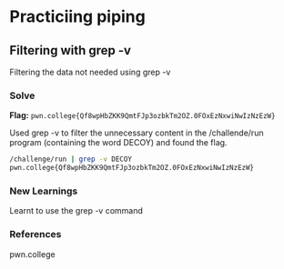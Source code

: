 # Practiciing piping

## Filtering with grep -v
Filtering the data not needed using grep -v

### Solve
**Flag:** `pwn.college{Qf8wpHbZKK9QmtFJp3ozbkTm2OZ.0FOxEzNxwiNwIzNzEzW}`

Used grep -v to filter the unnecessary content in the /challende/run program (containing the word DECOY) and found the flag.

```bash
/challenge/run | grep -v DECOY
pwn.college{Qf8wpHbZKK9QmtFJp3ozbkTm2OZ.0FOxEzNxwiNwIzNzEzW}
```

### New Learnings
Learnt to use the grep -v command

### References 
pwn.college
